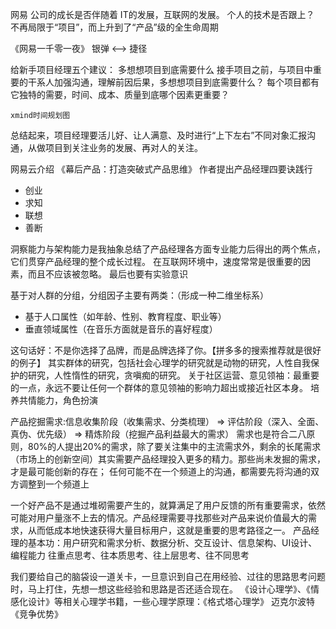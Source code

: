 网易
公司的成长是否伴随着 IT的发展，互联网的发展。 个人的技术是否跟上？
不再局限于“项目”，而上升到了“产品”级的全生命周期

《网易一千零一夜》
银弹 <--> 捷径

给新手项目经理五个建议：
    多想想项目到底需要什么
        接手项目之前，与项目中重要的干系人加强沟通，理解前因后果，多想想项目到底需要什么？
        每个项目都有它独特的需要，时间、成本、质量到底哪个因素更重要？ 

    xmind时间规划图
    
总结起来，项目经理要活儿好、让人满意、及时进行“上下左右”不同对象汇报沟通，从做项目到关注业务的发展、再对人的关注。

网易云介绍
《幕后产品：打造突破式产品思维》
作者提出产品经理四要诀践行
- 创业
- 求知
- 联想
- 善断

洞察能力与架构能力是我抽象总结了产品经理各方面专业能力后得出的两个焦点，它们贯穿产品经理的整个成长过程。
在互联网环境中，速度常常是很重要的因素，而且不应该被忽略。
最后也要有实验意识

基于对人群的分组，分组因子主要有两类：（形成一种二维坐标系）
- 基于人口属性（如年龄、性别、教育程度、职业等）
- 垂直领域属性（在音乐方面就是音乐的喜好程度）

这句话好：不是你选择了品牌，而是品牌选择了你。【拼多多的搜索推荐就是很好的例子】
其实群体的研究，包括社会心理学的研究就是动物的研究，人性自我保护的研究，人性惰性的研究，贪嗔痴的研究。
关于社区运营、意见领袖：最重要的一点，永远不要让任何一个群体的意见领袖的影响力超出或接近社区本身。
培养共情能力，角色扮演

产品挖掘需求:信息收集阶段（收集需求、分类梳理） => 评估阶段（深入、全面、真伪、优先级） => 精炼阶段（挖掘产品利益最大的需求）
需求也是符合二八原则，80%的人提出20%的需求，除了要关注集中的主流需求外，剩余的长尾需求（市场上的创新空间）其实需要产品经理投入更多的精力。那些尚未发掘的需求，才是最可能创新的存在；
任何可能不在一个频道上的沟通，都需要先将沟通的双方调整到一个频道上

一个好产品不是通过堆砌需要产生的，就算满足了用户反馈的所有重要需求，依然可能对用户量涨不上去的情况。产品经理需要寻找那些对产品来说价值最大的需求，从而低成本地快速获得大量目标用户，这就是重要的思考路径之一。
产品经理的基本功：用户研究和需求分析、数据分析、交互设计、信息架构、UI设计、编程能力
往重点思考、往本质思考、往上层思考、往不同思考

我们要给自己的脑袋设一道关卡，一旦意识到自己在用经验、过往的思路思考问题时，马上打住，先想一想这些经验和思路是否还适合现在。
《设计心理学》、《情感化设计》等相关心理学书籍，一些心理学原理：《格式塔心理学》
迈克尔波特《竞争优势》

